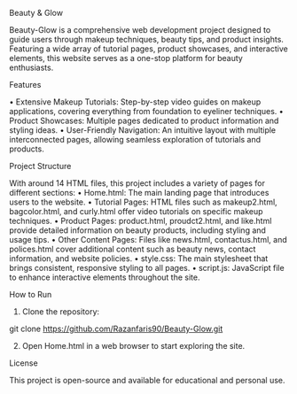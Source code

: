 

Beauty & Glow

Beauty-Glow is a comprehensive web development project designed to guide users through makeup techniques, beauty tips, and product insights. Featuring a wide array of tutorial pages, product showcases, and interactive elements, this website serves as a one-stop platform for beauty enthusiasts.

Features

 • Extensive Makeup Tutorials: Step-by-step video guides on makeup applications, covering everything from foundation to eyeliner techniques.
 • Product Showcases: Multiple pages dedicated to product information and styling ideas.
 • User-Friendly Navigation: An intuitive layout with multiple interconnected pages, allowing seamless exploration of tutorials and products.

Project Structure

With around 14 HTML files, this project includes a variety of pages for different sections:
 • Home.html: The main landing page that introduces users to the website.
 • Tutorial Pages: HTML files such as makeup2.html, bagcolor.html, and curly.html offer video tutorials on specific makeup techniques.
 • Product Pages: product.html, proudct2.html, and like.html provide detailed information on beauty products, including styling and usage tips.
 • Other Content Pages: Files like news.html, contactus.html, and polices.html cover additional content such as beauty news, contact information, and website policies.
 • style.css: The main stylesheet that brings consistent, responsive styling to all pages.
 • script.js: JavaScript file to enhance interactive elements throughout the site.

How to Run

 1. Clone the repository:

git clone https://github.com/Razanfaris90/Beauty-Glow.git


 2. Open Home.html in a web browser to start exploring the site.

License

This project is open-source and available for educational and personal use.


